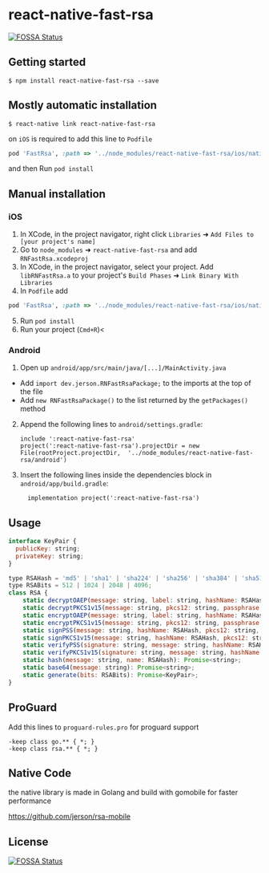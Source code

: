 # react-native-fast-rsa
[![FOSSA Status](https://app.fossa.io/api/projects/git%2Bgithub.com%2Fjerson%2Freact-native-fast-rsa.svg?type=shield)](https://app.fossa.io/projects/git%2Bgithub.com%2Fjerson%2Freact-native-fast-rsa?ref=badge_shield)


## Getting started

`$ npm install react-native-fast-rsa --save`

## Mostly automatic installation

`$ react-native link react-native-fast-rsa`

on `iOS` is required to add this line to `Podfile`

```ruby
pod 'FastRsa', :path => '../node_modules/react-native-fast-rsa/ios/native'
```

and then Run `pod install`

## Manual installation

### iOS

1. In XCode, in the project navigator, right click `Libraries` ➜ `Add Files to [your project's name]`
2. Go to `node_modules` ➜ `react-native-fast-rsa` and add `RNFastRsa.xcodeproj`
3. In XCode, in the project navigator, select your project. Add `libRNFastRsa.a` to your project's `Build Phases` ➜ `Link Binary With Libraries`
4. In `Podfile` add

```ruby
pod 'FastRsa', :path => '../node_modules/react-native-fast-rsa/ios/native'
```

5. Run `pod install`
6. Run your project (`Cmd+R`)<

### Android

1. Open up `android/app/src/main/java/[...]/MainActivity.java`

- Add `import dev.jerson.RNFastRsaPackage;` to the imports at the top of the file
- Add `new RNFastRsaPackage()` to the list returned by the `getPackages()` method

2. Append the following lines to `android/settings.gradle`:
   ```
   include ':react-native-fast-rsa'
   project(':react-native-fast-rsa').projectDir = new File(rootProject.projectDir, 	'../node_modules/react-native-fast-rsa/android')
   ```
3. Insert the following lines inside the dependencies block in `android/app/build.gradle`:
   ```
     implementation project(':react-native-fast-rsa')
   ```

## Usage

```javascript
interface KeyPair {
  publicKey: string;
  privateKey: string;
}

type RSAHash = 'md5' | 'sha1' | 'sha224' | 'sha256' | 'sha384' | 'sha512';
type RSABits = 512 | 1024 | 2048 | 4096;
class RSA {
    static decryptOAEP(message: string, label: string, hashName: RSAHash, pkcs12: string, passphrase: string): Promise<string>;
    static decryptPKCS1v15(message: string, pkcs12: string, passphrase: string): Promise<string>;
    static encryptOAEP(message: string, label: string, hashName: RSAHash, pkcs12: string, passphrase: string): Promise<string>;
    static encryptPKCS1v15(message: string, pkcs12: string, passphrase: string): Promise<string>;
    static signPSS(message: string, hashName: RSAHash, pkcs12: string, passphrase: string): Promise<string>;
    static signPKCS1v15(message: string, hashName: RSAHash, pkcs12: string, passphrase: string): Promise<string>;
    static verifyPSS(signature: string, message: string, hashName: RSAHash, pkcs12: string, passphrase: string): Promise<boolean>;
    static verifyPKCS1v15(signature: string, message: string, hashName: RSAHash, pkcs12: string, passphrase: string): Promise<boolean>;
    static hash(message: string, name: RSAHash): Promise<string>;
    static base64(message: string): Promise<string>;
    static generate(bits: RSABits): Promise<KeyPair>;
}

```
## ProGuard

Add this lines to `proguard-rules.pro` for proguard support 

```proguard
-keep class go.** { *; }
-keep class rsa.** { *; }
```


## Native Code

the native library is made in Golang and build with gomobile for faster performance

https://github.com/jerson/rsa-mobile


## License
[![FOSSA Status](https://app.fossa.io/api/projects/git%2Bgithub.com%2Fjerson%2Freact-native-fast-rsa.svg?type=large)](https://app.fossa.io/projects/git%2Bgithub.com%2Fjerson%2Freact-native-fast-rsa?ref=badge_large)